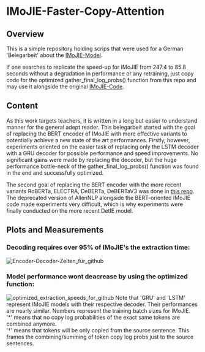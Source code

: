 # IMoJIE-Faster-Copy-Attention

## Overview

This is a simple repository holding scrips that were used for a German 'Belegarbeit' about the [IMoJIE-Model](https://arxiv.org/abs/2005.08178).

If one searches to replicate the speed-up for IMoJIE from 247.4 to 85.8 seconds without a degradation in performance or any retraining, just copy code for the optimized gather_final_log_probs() function from this repo and may use it alongside the original [IMoJIE-Code](https://github.com/dair-iitd/imojie).

## Content

As this work targets teachers, it is written in a long but easier to understand manner for the general adept reader. This belegarbeit started with the goal of replacing the BERT encoder of IMoJIE with more effective variants to potentially achieve a new state of the art performances. Firstly, however, experiments oriented on the easier task of replacing only the LSTM decoder with a GRU decoder for possible performance and speed improvements. No significant gains were made by replacing the decoder, but the huge performance bottle-neck of the gather_final_log_probs() function was found in the end and successfully optimized.

The second goal of replacing the BERT encoder with the more recent variants RoBERTa, ELECTRA, DeBERTa, DeBERTaV3 was done in [this repo](https://github.com/HenningBeyer/DetIE-with-DeBERTaV3). The deprecated version of AllenNLP alongside the BERT-oriented IMoJIE code made experiments very difficult, which is why experiments were finally conducted on the more recent DetIE model.

## Plots and Measurements

### Decoding requires over 95% of IMoJIE's the extraction time:
![Encoder-Decoder-Zeiten_für_github](https://user-images.githubusercontent.com/60894149/206861614-0e1ceecf-f47c-4fce-9ad0-85e194bc7442.png)

### Model performance wont deacrease by using the optimized function:
![optimized_extraction_speeds_for_github](https://user-images.githubusercontent.com/60894149/206860806-c9855525-3de7-4b8c-be3f-4b8b69fca294.png)
 Note that 'GRU' and 'LSTM' represent IMoJIE models with their respective decoder. Their performances are nearly similar. Numbers represent the training batch sizes for IMoJIE. <br>
 '*' means that no copy log probabilities of the exact same tokens are combined anymore. <br>
 '†' means that tokens will be only copied from the source sentence. This frames the combining/summing of token copy log probs just to the source sentences.

